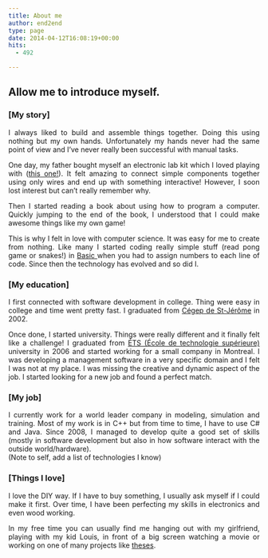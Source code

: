 ```yaml
---
title: About me
author: end2end
type: page
date: 2014-04-12T16:08:19+00:00
hits:
  - 492

---
```

<h2 style="text-align: justify;">
  <span id="Allow_me_to_introduce_myself">Allow me to introduce myself.</span>
</h2>

<h3 style="text-align: justify;">
  <span id="My_story">[My story]</span>
</h3>

<p style="text-align: justify;">
  I always liked to build and assemble things together. Doing this using nothing but my own hands. Unfortunately my hands never had the same point of view and I&#8217;ve never really been successful with manual tasks.
</p>

<p style="text-align: justify;">
  One day, my father bought myself an electronic lab kit which I loved playing with (<a title="Radio Shack 160 in 1" href="https://www.google.com/?q=160+In+One+Electronic+Project+Kit+1982+RADIO+SHACK#q=160+In+One+Electronic+Project+Kit+1982+RADIO+SHACK" target="_blank">this one!</a>). It felt amazing to connect simple components together using only wires and end up with something interactive! However, I soon lost interest but can&#8217;t really remember why.
</p>

<p style="text-align: justify;">
  Then I started reading a book about using how to program a computer. Quickly jumping to the end of the book, I understood that I could make awesome things like my own game!
</p>

<p style="text-align: justify;">
  This is why I felt in love with computer science. It was easy for me to create from nothing. Like many I started coding really simple stuff (read pong game or snakes!) in <a title="Basic Programming Language" href="https://en.wikipedia.org/wiki/BASIC" target="_blank">Basic </a>when you had to assign numbers to each line of code. Since then the technology has evolved and so did I.
</p>

<h3 style="text-align: justify;">
  <span id="My_education">[My education]</span>
</h3>

<p style="text-align: justify;">
  I first connected with software development in college. Thing were easy in college and time went pretty fast. I graduated from <a href="http://cstj.qc.ca/">Cégep de St-Jérôme</a> in 2002.
</p>

<p style="text-align: justify;">
  Once done, I started university. Things were really different and it finally felt like a challenge! I graduated from <a title="My university" href="http://www.etsmtl.ca/" target="_blank">ÉTS (École de technologie supérieure)</a> university in 2006 and started working for a small company in Montreal. I was developing a management software in a very specific domain and I felt I was not at my place. I was missing the creative and dynamic aspect of the job. I started looking for a new job and found a perfect match.
</p>

<h3 style="text-align: justify;">
  <span id="My_job">[My job]</span>
</h3>

<p style="text-align: justify;">
  I currently work for a world leader company in modeling, simulation and training. Most of my work is in C++ but from time to time, I have to use C# and Java. Since 2008, I managed to develop quite a good set of skills (mostly in software development but also in how software interact with the outside world/hardware).<br /> (Note to self, add a list of technologies I know)
</p>

<h3 style="text-align: justify;">
  <span id="Things_I_love">[Things I love]</span>
</h3>

<p style="text-align: justify;">
  I love the DIY way. If I have to buy something, I usually ask myself if I could make it first. Over time, I have been perfecting my skills in electronics and even wood working.
</p>

<p style="text-align: justify;">
  In my free time you can usually find me hanging out with my girlfriend, playing with my kid Louis, in front of a big screen watching a movie or working on one of many projects like <a title="Hobbies" href="http://www.end2endzone.com/hobbies/" target="_blank">theses</a>.
</p>